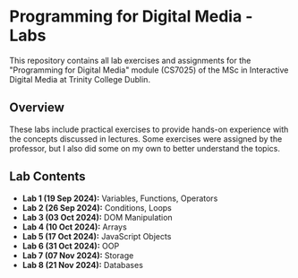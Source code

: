 # Programming for Digital Media - Labs

This repository contains all lab exercises and assignments for the "Programming for Digital Media" module (CS7025) of the MSc in Interactive Digital Media at Trinity College Dublin.

## Overview

These labs include practical exercises to provide hands-on experience with the concepts discussed in lectures. Some exercises were assigned by the professor, but I also did some on my own to better understand the topics.

## Lab Contents

- **Lab 1 (19 Sep 2024):** Variables, Functions, Operators
- **Lab 2 (26 Sep 2024):** Conditions, Loops
- **Lab 3 (03 Oct 2024):** DOM Manipulation
- **Lab 4 (10 Oct 2024):** Arrays
- **Lab 5 (17 Oct 2024):** JavaScript Objects
- **Lab 6 (31 Oct 2024):** OOP
- **Lab 7 (07 Nov 2024):** Storage
- **Lab 8 (21 Nov 2024):** Databases

